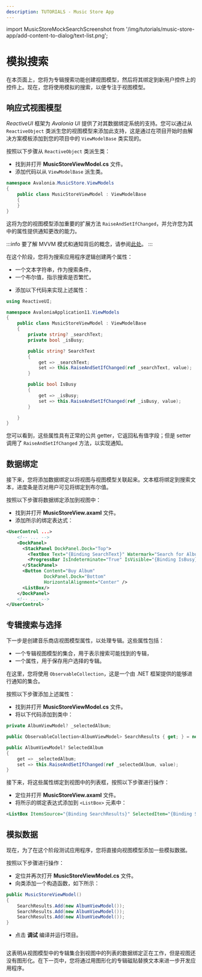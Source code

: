 ```yaml
---
description: TUTORIALS - Music Store App
---
```


import MusicStoreMockSearchScreenshot from '/img/tutorials/music-store-app/add-content-to-dialog/text-list.png';

# 模拟搜索

在本页面上，您将为专辑搜索功能创建视图模型，然后将其绑定到新用户控件上的控件上。现在，您将使用模拟的搜索，以便专注于视图模型。

## 响应式视图模型

_ReactiveUI_ 框架为 _Avalonia UI_ 提供了对其数据绑定系统的支持。您可以通过从 `ReactiveObject` 类派生您的视图模型来添加此支持，这是通过在项目开始时由解决方案模板添加到您的项目中的 `ViewModelBase` 类实现的。

按照以下步骤从 `ReactiveObject` 类派生类：

- 找到并打开 **MusicStoreViewModel.cs** 文件。
- 添加代码以从 `ViewModelBase` 派生类。

```csharp
namespace Avalonia.MusicStore.ViewModels
{
    public class MusicStoreViewModel : ViewModelBase
    {
    }
}
```

这将为您的视图模型添加重要的扩展方法 `RaiseAndSetIfChanged`，并允许您为其中的属性提供通知更改的能力。

:::info
要了解 MVVM 模式和通知背后的概念，请参阅[此处](../../concepts/the-mvvm-pattern/)。
:::

在这个阶段，您将为搜索应用程序逻辑创建两个属性：

* 一个文本字符串，作为搜索条件，
* 一个布尔值，指示搜索是否繁忙。

- 添加以下代码来实现上述属性：

```csharp
using ReactiveUI;

namespace AvaloniaApplication11.ViewModels
{
    public class MusicStoreViewModel : ViewModelBase
    {
        private string? _searchText;
        private bool _isBusy;

        public string? SearchText
        {
            get => _searchText;
            set => this.RaiseAndSetIfChanged(ref _searchText, value);
        }

        public bool IsBusy
        {
            get => _isBusy;
            set => this.RaiseAndSetIfChanged(ref _isBusy, value);
        }

    }
}
```

您可以看到，这些属性具有正常的公共 getter，它返回私有值字段；但是 setter 调用了 `RaiseAndSetIfChanged` 方法，以实现通知。

## 数据绑定

接下来，您将添加数据绑定以将视图与视图模型关联起来。文本框将绑定到搜索文本，进度条是否对用户可见将绑定到布尔值。

按照以下步骤将数据绑定添加到视图中：

- 找到并打开 **MusicStoreView.axaml** 文件。
- 添加所示的绑定表达式：

```xml
<UserControl ...>
    <!-- ... -->
    <DockPanel>
      <StackPanel DockPanel.Dock="Top">
        <TextBox Text="{Binding SearchText}" Watermark="Search for Albums...." />
        <ProgressBar IsIndeterminate="True" IsVisible="{Binding IsBusy}" />
      </StackPanel>
      <Button Content="Buy Album"
              DockPanel.Dock="Bottom"
              HorizontalAlignment="Center" />
      <ListBox/>
    </DockPanel>
    <!-- ... -->
</UserControl>
```

## 专辑搜索与选择

下一步是创建音乐商店视图模型属性，以处理专辑。这些属性包括：

* 一个专辑视图模型的集合，用于表示搜索可能找到的专辑，
* 一个属性，用于保存用户选择的专辑。

在这里，您将使用 `ObservableCollection`，这是一个由 .NET 框架提供的能够进行通知的集合。

按照以下步骤添加上述属性：

- 找到并打开 **MusicStoreViewModel.cs** 文件。
- 将以下代码添加到类中：

```csharp
private AlbumViewModel? _selectedAlbum;

public ObservableCollection<AlbumViewModel> SearchResults { get; } = new();

public AlbumViewModel? SelectedAlbum
{
    get => _selectedAlbum;
    set => this.RaiseAndSetIfChanged(ref _selectedAlbum, value);
}
```

接下来，将这些属性绑定到视图中的列表框，按照以下步骤进行操作：

- 定位并打开 **MusicStoreView.axaml** 文件。
- 将所示的绑定表达式添加到 `<ListBox>` 元素中：

```xml
<ListBox ItemsSource="{Binding SearchResults}" SelectedItem="{Binding SelectedAlbum}" />
```

## 模拟数据

现在，为了在这个阶段测试应用程序，您将直接向视图模型添加一些模拟数据。

按照以下步骤进行操作：

- 定位并再次打开 **MusicStoreViewModel.cs** 文件。
- 向类添加一个构造函数，如下所示：

```csharp
public MusicStoreViewModel()
{
    SearchResults.Add(new AlbumViewModel());
    SearchResults.Add(new AlbumViewModel());
    SearchResults.Add(new AlbumViewModel());
}
```

- 点击 **调试** 编译并运行项目。

<p><img className="image-medium-zoom" src={MusicStoreMockSearchScreenshot} alt="" /></p>

这表明从视图模型中的专辑集合到视图中的列表的数据绑定正在工作，但是视图还没有图形化。在下一页中，您将通过用图形化的专辑磁贴替换文本来进一步开发应用程序。

